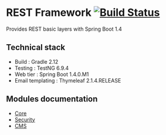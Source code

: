 # REST Framework [![Build Status](https://travis-ci.org/Daeliin/rest-framework.svg?branch=master)](https://travis-ci.org/Daeliin/rest-framework)

Provides REST basic layers with Spring Boot 1.4

## Technical stack
* Build : Gradle 2.12
* Testing : TestNG 6.9.4
* Web tier : Spring Boot 1.4.0.M1
* Email templating : Thymeleaf 2.1.4.RELEASE

## Modules documentation
* [Core](https://github.com/Daeliin/rest-framework/wiki/Module-:-core)
* [Security](https://github.com/Daeliin/rest-framework/wiki/Module-:-security)
* [CMS](https://github.com/Daeliin/rest-framework/wiki/Module-:-cms)
